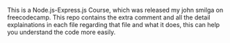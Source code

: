 This is a Node.js-Express.js Course, which was released my john smilga on freecodecamp.
This repo contains the extra comment and all the detail explainations in each file regarding that file 
and what it does, this can help you understand the code more easily.